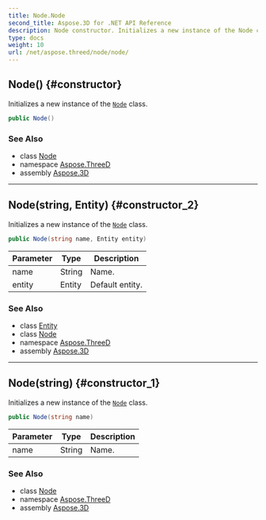 ```yaml
---
title: Node.Node
second_title: Aspose.3D for .NET API Reference
description: Node constructor. Initializes a new instance of the Node class
type: docs
weight: 10
url: /net/aspose.threed/node/node/
---
```

## Node() {#constructor}

Initializes a new instance of the [`Node`](../) class.

```csharp
public Node()
```

### See Also

* class [Node](../)
* namespace [Aspose.ThreeD](../../../aspose.threed/)
* assembly [Aspose.3D](../../../)

---

## Node(string, Entity) {#constructor_2}

Initializes a new instance of the [`Node`](../) class.

```csharp
public Node(string name, Entity entity)
```

| Parameter | Type | Description |
| --- | --- | --- |
| name | String | Name. |
| entity | Entity | Default entity. |

### See Also

* class [Entity](../../entity/)
* class [Node](../)
* namespace [Aspose.ThreeD](../../../aspose.threed/)
* assembly [Aspose.3D](../../../)

---

## Node(string) {#constructor_1}

Initializes a new instance of the [`Node`](../) class.

```csharp
public Node(string name)
```

| Parameter | Type | Description |
| --- | --- | --- |
| name | String | Name. |

### See Also

* class [Node](../)
* namespace [Aspose.ThreeD](../../../aspose.threed/)
* assembly [Aspose.3D](../../../)


